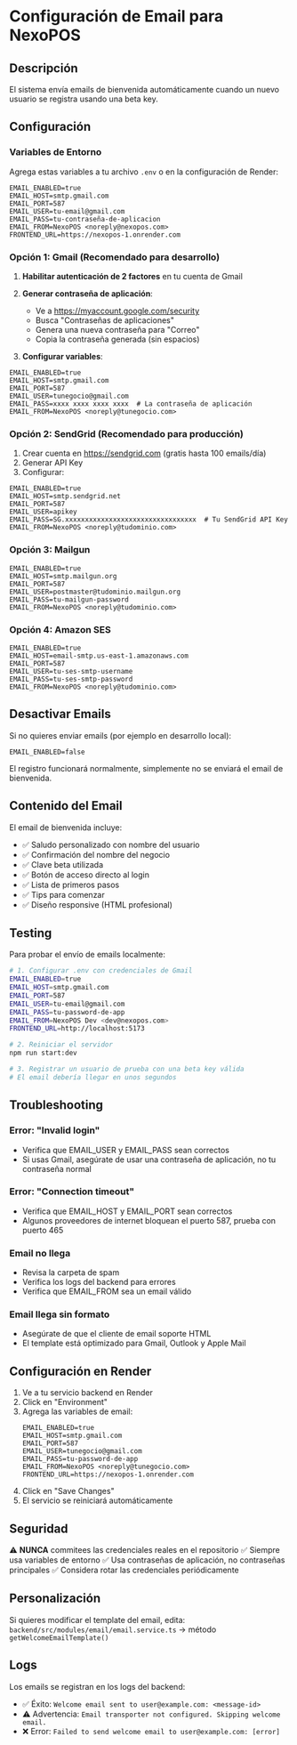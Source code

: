 # Configuración de Email para NexoPOS

## Descripción
El sistema envía emails de bienvenida automáticamente cuando un nuevo usuario se registra usando una beta key.

## Configuración

### Variables de Entorno

Agrega estas variables a tu archivo `.env` o en la configuración de Render:

```env
EMAIL_ENABLED=true
EMAIL_HOST=smtp.gmail.com
EMAIL_PORT=587
EMAIL_USER=tu-email@gmail.com
EMAIL_PASS=tu-contraseña-de-aplicacion
EMAIL_FROM=NexoPOS <noreply@nexopos.com>
FRONTEND_URL=https://nexopos-1.onrender.com
```

### Opción 1: Gmail (Recomendado para desarrollo)

1. **Habilitar autenticación de 2 factores** en tu cuenta de Gmail
2. **Generar contraseña de aplicación**:
   - Ve a https://myaccount.google.com/security
   - Busca "Contraseñas de aplicaciones"
   - Genera una nueva contraseña para "Correo"
   - Copia la contraseña generada (sin espacios)

3. **Configurar variables**:
```env
EMAIL_ENABLED=true
EMAIL_HOST=smtp.gmail.com
EMAIL_PORT=587
EMAIL_USER=tunegocio@gmail.com
EMAIL_PASS=xxxx xxxx xxxx xxxx  # La contraseña de aplicación
EMAIL_FROM=NexoPOS <noreply@tunegocio.com>
```

### Opción 2: SendGrid (Recomendado para producción)

1. Crear cuenta en https://sendgrid.com (gratis hasta 100 emails/día)
2. Generar API Key
3. Configurar:

```env
EMAIL_ENABLED=true
EMAIL_HOST=smtp.sendgrid.net
EMAIL_PORT=587
EMAIL_USER=apikey
EMAIL_PASS=SG.xxxxxxxxxxxxxxxxxxxxxxxxxxxxxxxxx  # Tu SendGrid API Key
EMAIL_FROM=NexoPOS <noreply@tudominio.com>
```

### Opción 3: Mailgun

```env
EMAIL_ENABLED=true
EMAIL_HOST=smtp.mailgun.org
EMAIL_PORT=587
EMAIL_USER=postmaster@tudominio.mailgun.org
EMAIL_PASS=tu-mailgun-password
EMAIL_FROM=NexoPOS <noreply@tudominio.com>
```

### Opción 4: Amazon SES

```env
EMAIL_ENABLED=true
EMAIL_HOST=email-smtp.us-east-1.amazonaws.com
EMAIL_PORT=587
EMAIL_USER=tu-ses-smtp-username
EMAIL_PASS=tu-ses-smtp-password
EMAIL_FROM=NexoPOS <noreply@tudominio.com>
```

## Desactivar Emails

Si no quieres enviar emails (por ejemplo en desarrollo local):

```env
EMAIL_ENABLED=false
```

El registro funcionará normalmente, simplemente no se enviará el email de bienvenida.

## Contenido del Email

El email de bienvenida incluye:

- ✅ Saludo personalizado con nombre del usuario
- ✅ Confirmación del nombre del negocio
- ✅ Clave beta utilizada
- ✅ Botón de acceso directo al login
- ✅ Lista de primeros pasos
- ✅ Tips para comenzar
- ✅ Diseño responsive (HTML profesional)

## Testing

Para probar el envío de emails localmente:

```bash
# 1. Configurar .env con credenciales de Gmail
EMAIL_ENABLED=true
EMAIL_HOST=smtp.gmail.com
EMAIL_PORT=587
EMAIL_USER=tu-email@gmail.com
EMAIL_PASS=tu-password-de-app
EMAIL_FROM=NexoPOS Dev <dev@nexopos.com>
FRONTEND_URL=http://localhost:5173

# 2. Reiniciar el servidor
npm run start:dev

# 3. Registrar un usuario de prueba con una beta key válida
# El email debería llegar en unos segundos
```

## Troubleshooting

### Error: "Invalid login"
- Verifica que EMAIL_USER y EMAIL_PASS sean correctos
- Si usas Gmail, asegúrate de usar una contraseña de aplicación, no tu contraseña normal

### Error: "Connection timeout"
- Verifica que EMAIL_HOST y EMAIL_PORT sean correctos
- Algunos proveedores de internet bloquean el puerto 587, prueba con puerto 465

### Email no llega
- Revisa la carpeta de spam
- Verifica los logs del backend para errores
- Verifica que EMAIL_FROM sea un email válido

### Email llega sin formato
- Asegúrate de que el cliente de email soporte HTML
- El template está optimizado para Gmail, Outlook y Apple Mail

## Configuración en Render

1. Ve a tu servicio backend en Render
2. Click en "Environment"
3. Agrega las variables de email:
   ```
   EMAIL_ENABLED=true
   EMAIL_HOST=smtp.gmail.com
   EMAIL_PORT=587
   EMAIL_USER=tunegocio@gmail.com
   EMAIL_PASS=tu-password-de-app
   EMAIL_FROM=NexoPOS <noreply@tunegocio.com>
   FRONTEND_URL=https://nexopos-1.onrender.com
   ```
4. Click en "Save Changes"
5. El servicio se reiniciará automáticamente

## Seguridad

⚠️ **NUNCA** commitees las credenciales reales en el repositorio
✅ Siempre usa variables de entorno
✅ Usa contraseñas de aplicación, no contraseñas principales
✅ Considera rotar las credenciales periódicamente

## Personalización

Si quieres modificar el template del email, edita:
`backend/src/modules/email/email.service.ts` → método `getWelcomeEmailTemplate()`

## Logs

Los emails se registran en los logs del backend:
- ✅ Éxito: `Welcome email sent to user@example.com: <message-id>`
- ⚠️ Advertencia: `Email transporter not configured. Skipping welcome email.`
- ❌ Error: `Failed to send welcome email to user@example.com: [error]`
